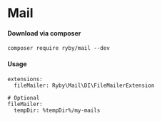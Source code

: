 Mail
=============

#### Download via composer

```
composer require ryby/mail --dev

```
#### Usage

```
extensions:
  fileMailer: Ryby\Mail\DI\FileMailerExtension

# Optional
fileMailer:
  tempDir: %tempDir%/my-mails

```
